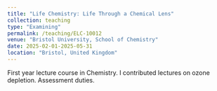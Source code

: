 ```yaml
---
title: "Life Chemistry: Life Through a Chemical Lens"
collection: teaching
type: "Examining"
permalink: /teaching/ELC-10012
venue: "Bristol University, School of Chemistry"
date: 2025-02-01-2025-05-31
location: "Bristol, United Kingdom"
---
```

First year lecture course in Chemistry. I contributed lectures on ozone depletion. Assessment duties.